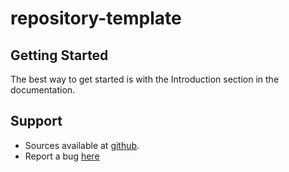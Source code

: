 # repository-template

## Getting Started

The best way to get started is with the Introduction section in the documentation.

## Support

- Sources available at [github](https://github.com/charonlab/repository-template).
- Report a bug [here](https://github.com/charonlab/repository-template/issues)
